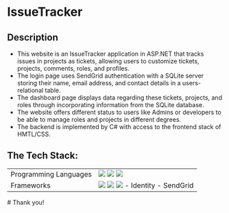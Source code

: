 # IssueTracker

## Description
- This website is an IssueTracker application in ASP.NET that tracks issues in projects as tickets, allowing users to customize tickets, projects, comments, roles, and profiles. 
- The login page uses SendGrid authentication with a SQLite server storing their name, email address, and contact details in a users-relational table.
- The dashboard page displays data regarding these tickets, projects, and roles through incorporating information from the SQLite database.
- The website offers different status to users like Admins or developers to be able to manage roles and projects in different degrees.
- The backend is implemented by C# with access to the frontend stack of HMTL/CSS.

## The Tech Stack:

<table>
    <tr>
        <td>Programming Languages</td>
        <td>
          <img src="https://img.shields.io/badge/C%23-239120?style=flat-square&logo=c-sharp&logoColor=white"/>
          <img src="https://img.shields.io/badge/HTML5-%23E34F26.svg?style=flat-square&logo=html5&logoColor=white"/>
          <img src="https://img.shields.io/badge/CSS3-%231572B6.svg?style=flat-square&logo=css3&logoColor=white"/>
        </td>
    </tr>
    <tr>
        <td>Frameworks</td>
        <td>
              <img src="https://img.shields.io/badge/.NET-5C2D91?style=flat-square&logo=.net&logoColor=white"/>
              <img src="https://img.shields.io/badge/SQLite-07405E?style=flat-square&logo=sqlite&logoColor=white"/>
              <img src="https://img.shields.io/badge/Bootstrap-07405E?style=flat-square&logo=bootstrap&logoColor=white"/>
        - Identity
        - SendGrid
        </td>
    </tr>
</table>
# Thank you!

